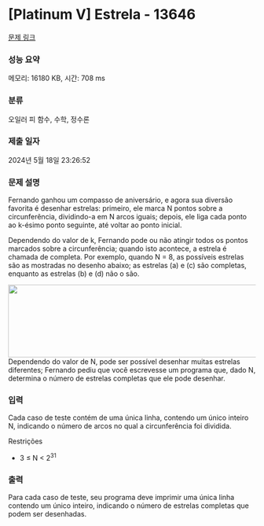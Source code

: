 # [Platinum V] Estrela - 13646 

[문제 링크](https://www.acmicpc.net/problem/13646) 

### 성능 요약

메모리: 16180 KB, 시간: 708 ms

### 분류

오일러 피 함수, 수학, 정수론

### 제출 일자

2024년 5월 18일 23:26:52

### 문제 설명

<p>Fernando ganhou um compasso de aniversário, e agora sua diversão favorita é desenhar estrelas: primeiro, ele marca N pontos sobre a circunferência, dividindo-a em N arcos iguais; depois, ele liga cada ponto ao k-ésimo ponto seguinte, até voltar ao ponto inicial.</p>

<p>Dependendo do valor de k, Fernando pode ou não atingir todos os pontos marcados sobre a circunferência; quando isto acontece, a estrela é chamada de completa. Por exemplo, quando N = 8, as possíveis estrelas são as mostradas no desenho abaixo; as estrelas (a) e (c) são completas, enquanto as estrelas (b) e (d) não o são.</p>

<p><img alt="" src="https://onlinejudgeimages.s3.amazonaws.com/problem/13646/%EC%8A%A4%ED%81%AC%EB%A6%B0%EC%83%B7%202017-01-05%20%EC%98%A4%ED%9B%84%209.40.59.png" style="height:148px; width:609px">Dependendo do valor de N, pode ser possível desenhar muitas estrelas diferentes; Fernando pediu que você escrevesse um programa que, dado N, determina o número de estrelas completas que ele pode desenhar.</p>

### 입력 

 <p>Cada caso de teste contém de uma única linha, contendo um único inteiro N, indicando o número de arcos no qual a circunferência foi dividida.</p>

<p>Restrições</p>

<ul>
	<li>3 ≤ N < 2<sup>31</sup></li>
</ul>

### 출력 

 <p>Para cada caso de teste, seu programa deve imprimir uma única linha contendo um único inteiro, indicando o número de estrelas completas que podem ser desenhadas.</p>

